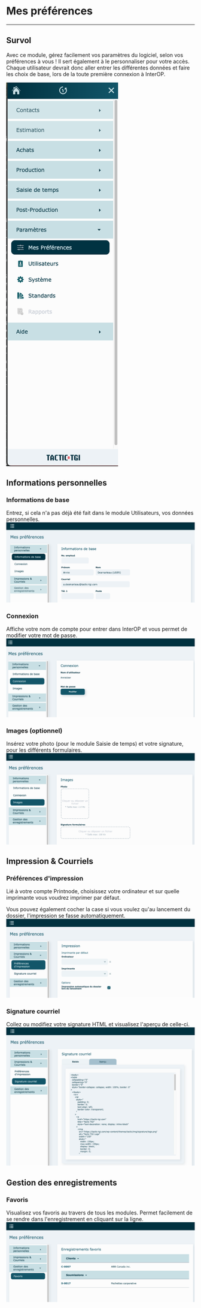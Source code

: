 # Mes préférences

* * *
 
## Survol

Avec ce module, gérez facilement vos paramètres du logiciel, selon vos préférences à vous ! Il sert également à le personnaliser pour votre accès. Chaque utilisateur devrait donc aller entrer les différentes données et faire les choix de base, lors de la toute première connexion à InterOP.

![](../../static/img/Parametres_Preferences_menu.png) 

## Informations personnelles

### Informations de base

Entrez, si cela n'a pas déjà été fait dans le module Utilisateurs, vos données personnelles. 
![](../../static/img/Parametres_Preferences_01.png) 

### Connexion

Affiche votre nom de compte pour entrer dans InterOP et vous permet de modifier votre mot de passe.  
![](../../static/img/Parametres_Preferences_02.png) 

### Images (optionnel)

Insérez votre photo (pour le module Saisie de temps) et votre signature, pour les différents formulaires. 
![](../../static/img/Parametres_Preferences_03.png) 

## Impression & Courriels

### Préférences d'impression

Lié à votre compte Printnode, choisissez votre ordinateur et sur quelle imprimante vous voudrez imprimer par défaut. 

Vous pouvez également cocher la case si vous voulez qu'au lancement du dossier, l'impression se fasse automatiquement. 
![](../../static/img/Parametres_Preferences_04.png) 


### Signature courriel

Collez ou modifiez votre signature HTML et visualisez l'aperçu de celle-ci. 
![](../../static/img/Parametres_Preferences_05.png) 

## Gestion des enregistrements

### Favoris

Visualisez vos favoris au travers de tous les modules. Permet facilement de se rendre dans l'enregistrement en cliquant sur la ligne. 
![](../../static/img/Parametres_Preferences_06.png) 



